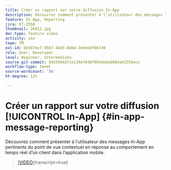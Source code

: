 ```yaml
---
title: Créer un rapport sur votre diffusion In-App
description: Découvrez comment présenter à l’utilisateur des messages In-App pertinents du point de vue contextuel en réponse au comportement en temps réel d’un client dans l’application mobile.
feature: In App, Reporting
jira: KT-2558
thumbnail: 26412.jpg
doc-type: feature video
activity: use
team: TM
exl-id: bb587ee7-9587-44d3-8bb4-3d4e64f66749
role: User, Developer
level: Beginner, Intermediate
source-git-commit: 943599bd7ce139ef846f093ebda9084a91550aca
workflow-type: tm+mt
source-wordcount: '56'
ht-degree: 12%

---
```


# Créer un rapport sur votre diffusion [!UICONTROL In-App] {#in-app-message-reporting}

Découvrez comment présenter à l’utilisateur des messages In-App pertinents du point de vue contextuel en réponse au comportement en temps réel d’un client dans l’application mobile.

>[!VIDEO](https://video.tv.adobe.com/v/26412?learn=on){transcript=true}
